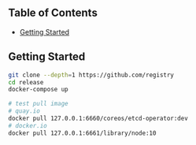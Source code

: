 ## Table of Contents

- [Getting Started](#getting-started)

## Getting Started
```sh
git clone --depth=1 https://github.com/registry
cd release
docker-compose up

# test pull image
# quay.io 
docker pull 127.0.0.1:6660/coreos/etcd-operator:dev
# docker.io
docker pull 127.0.0.1:6661/library/node:10
```


